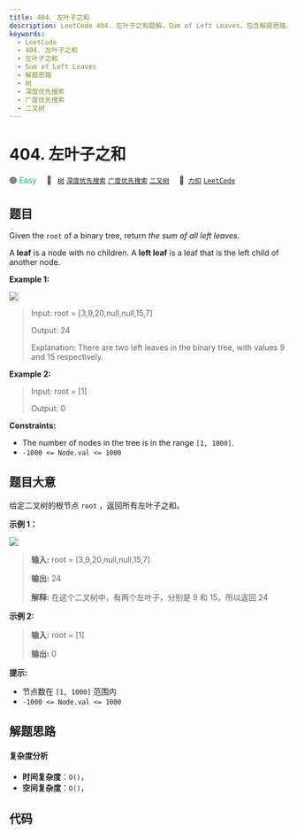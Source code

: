 ```yaml
---
title: 404. 左叶子之和
description: LeetCode 404. 左叶子之和题解，Sum of Left Leaves，包含解题思路、复杂度分析以及完整的 JavaScript 代码实现。
keywords:
  - LeetCode
  - 404. 左叶子之和
  - 左叶子之和
  - Sum of Left Leaves
  - 解题思路
  - 树
  - 深度优先搜索
  - 广度优先搜索
  - 二叉树
---
```


# 404. 左叶子之和

🟢 <font color=#15bd66>Easy</font>&emsp; 🔖&ensp; [`树`](/tag/tree.md) [`深度优先搜索`](/tag/depth-first-search.md) [`广度优先搜索`](/tag/breadth-first-search.md) [`二叉树`](/tag/binary-tree.md)&emsp; 🔗&ensp;[`力扣`](https://leetcode.cn/problems/sum-of-left-leaves) [`LeetCode`](https://leetcode.com/problems/sum-of-left-leaves)

## 题目

Given the `root` of a binary tree, return _the sum of all left leaves._

A **leaf** is a node with no children. A **left leaf** is a leaf that is the
left child of another node.



**Example 1:**

![](https://assets.leetcode.com/uploads/2021/04/08/leftsum-tree.jpg)

> Input: root = [3,9,20,null,null,15,7]
> 
> Output: 24
> 
> Explanation: There are two left leaves in the binary tree, with values 9 and 15 respectively.

**Example 2:**

> Input: root = [1]
> 
> Output: 0

**Constraints:**

  * The number of nodes in the tree is in the range `[1, 1000]`.
  * `-1000 <= Node.val <= 1000`


## 题目大意

给定二叉树的根节点 `root` ，返回所有左叶子之和。



**示例 1：**

![](https://assets.leetcode.com/uploads/2021/04/08/leftsum-tree.jpg)

> 
> 
> 
> 
> 
> **输入:** root = [3,9,20,null,null,15,7] 
> 
> **输出:** 24 
> 
> **解释:** 在这个二叉树中，有两个左叶子，分别是 9 和 15，所以返回 24
> 
> 

**示例  2:**

> 
> 
> 
> 
> 
> **输入:** root = [1]
> 
> **输出:** 0
> 
> 



**提示:**

  * 节点数在 `[1, 1000]` 范围内
  * `-1000 <= Node.val <= 1000`




## 解题思路

#### 复杂度分析

- **时间复杂度**：`O()`，
- **空间复杂度**：`O()`，

## 代码

```javascript

```